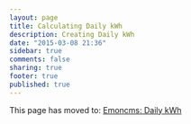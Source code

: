 ```yaml
---
layout: page
title: Calculating Daily kWh
description: Creating Daily kWh
date: "2015-03-08 21:36"
sidebar: true
comments: false
sharing: true
footer: true
published: true
---
```


This page has moved to: [Emoncms: Daily kWh](/emoncms/daily-kwh/)

